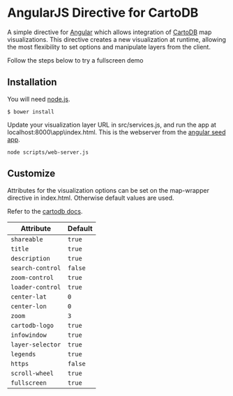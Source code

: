 # AngularJS Directive for CartoDB

A simple directive for [Angular](http://angularjs.org) which allows integration of [CartoDB](http://cartodb.com) map visualizations. This directive creates a new visualization at runtime, allowing the most flexibility to set options and manipulate layers from the client.

Follow the steps below to try a fullscreen demo

## Installation

You will need [node.js](http://nodejs.org/).

	$ bower install

Update your visualization layer URL in src/services.js, and run the app at localhost:8000\app\index.html. This is the webserver from the [angular seed app](https://github.com/angular/angular-seed).

	node scripts/web-server.js
	
## Customize

Attributes for the visualization options can be set on the map-wrapper directive in index.html. Otherwise default values are used. 

Refer to the [cartodb docs](http://developers.cartodb.com/documentation/cartodb-js.html#sec-3-1).

| Attribute     	| Default   	|	
| -----------------	| -------------	|
| `shareable`    	| `true` 		|
| `title`     		| `true` 	    |
| `description` 	| `true`     	|
| `search-control` 	| `false`		|
| `zoom-control` 	| `true`   	  	|
| `loader-control` 	| `true`     	|
| `center-lat`    	| `0`			|
| `center-lon`   	| `0`		    |
| `zoom`	 		| `3`     		|
| `cartodb-logo`  	| `true` 		|
| `infowindow`   	| `true`  	    |
| `layer-selector`	| `true`     	|
| `legends`			| `true` 		|
| `https`		   	| `false`   	|
| `scroll-wheel`	| `true`     	|
| `fullscreen`		| `true`		|

	
